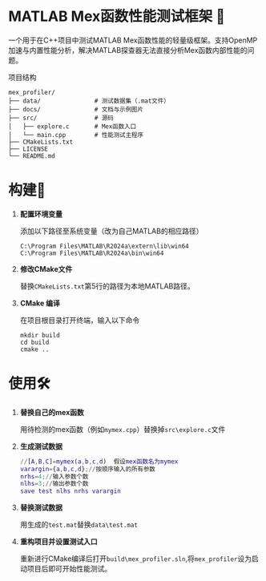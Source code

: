 
# MATLAB Mex函数性能测试框架 🚀

一个用于在C++项目中测试MATLAB Mex函数性能的轻量级框架。支持OpenMP加速与内置性能分析，解决MATLAB探查器无法直接分析Mex函数内部性能的问题。

项目结构

```
mex_profiler/
├── data/               # 测试数据集（.mat文件）
├── docs/               # 文档与示例图片
├── src/                # 源码
│   ├── explore.c     	# Mex函数入口
│   └── main.cpp        # 性能测试主程序
├── CMakeLists.txt
├── LICENSE
└── README.md
```



# 构建🔧

1. **配置环境变量**

   添加以下路径至系统变量（改为自己MATLAB的相应路径）

   ```
   C:\Program Files\MATLAB\R2024a\extern\lib\win64
   C:\Program Files\MATLAB\R2024a\bin\win64
   ```

2. **修改CMake文件**

   替换`CMakeLists.txt`第5行的路径为本地MATLAB路径。

3. **CMake 编译**

   在项目根目录打开终端，输入以下命令

   ```
   mkdir build
   cd build
   cmake ..
   ```

   



# 使用🛠

1. **替换自己的mex函数**

   用待检测的mex函数（例如`mymex.cpp`）替换掉`src\explore.c`文件

2. **生成测试数据**

   ```matlab
   //[A,B,C]=mymex(a,b,c,d)  假设mex函数名为mymex
   varargin={a,b,c,d};//按顺序输入的所有参数
   nrhs=4;//输入参数个数
   nlhs=3;//输出参数个数
   save test nlhs nrhs varargin
   ```

3. **替换测试数据**

   用生成的`test.mat`替换`data\test.mat`

4. **重构项目并设置测试入口**

   重新进行CMake编译后打开`build\mex_profiler.sln`,将`mex_profiler`设为启动项目后即可开始性能测试。

